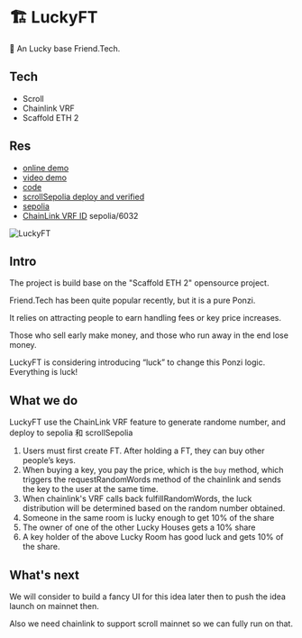 # 🏗 LuckyFT


🧪 An Lucky base Friend.Tech.

## Tech

* Scroll
* Chainlink VRF
* Scaffold ETH 2

## Res

* [online demo](https://luckyft.vercel.app/)
* [video demo](https://www.bilibili.com/video/BV1zN41147N8/)
* [code](https://github.com/LuckyFT-com/LuckyFT-Mock/)
* [scrollSepolia deploy and verified](https://sepolia-blockscout.scroll.io/address/0x6d3664a28573e26FDD4C41ab21b2703c81eB189c#code)
* [sepolia](https://sepolia.etherscan.io/address/0x3660c514B88e7a5CC059D35769979758cDbBD483)
* [ChainLink VRF ID](https://vrf.chain.link/sepolia/6032) sepolia/6032

![LuckyFT](https://luckyft.vercel.app/lucky-ft.jpg)

## Intro

The project is build base on the "Scaffold ETH 2" opensource project.

Friend.Tech has been quite popular recently, but it is a pure Ponzi. 

It relies on attracting people to earn handling fees or key price increases. 

Those who sell early make money, and those who run away in the end lose money.

LuckyFT is considering introducing “luck” to change this Ponzi logic. Everything is luck!

## What we do

LuckyFT use the  ChainLink  VRF feature to generate randome number, and deploy to sepolia 和 scrollSepolia

1. Users must first create FT. After holding a FT, they can buy other people’s keys.
2. When buying a key, you pay the price, which is the `buy` method, which triggers the requestRandomWords method of the chainlink and sends the key to the user at the same time.
3. When chainlink's VRF calls back fulfillRandomWords, the luck distribution will be determined based on the random number obtained.
4. Someone in the same room is lucky enough to get 10% of the share
5. The owner of one of the other Lucky Houses gets a 10% share
6. A key holder of the above Lucky Room has good luck and gets 10% of the share.

## What's next

We will consider to build a fancy UI for this idea later then to push the idea launch on mainnet then.

Also we need chainlink to support scroll mainnet so we can fully run on that.